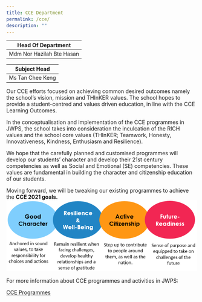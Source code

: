 ```yaml
---
title: CCE Department
permalink: /cce/
description: ""
---
```

| Head Of Department |
| --- |
| Mdm Nor Hazilah Bte Hasan |<br>



| Subject Head |
| --- |
| Ms Tan Chee Keng |<br>

Our CCE efforts focused on achieving common desired outcomes namely the school’s vision, mission and THInKER values. The school hopes to provide a student-centred and values driven education, in line with the CCE Learning Outcomes.

In the conceptualisation and implementation of the CCE programmes in JWPS, the school takes into consideration the inculcation of the RICH values and the school core values (THInKER; Teamwork, Honesty, Innovativeness, Kindness, Enthusiasm and Resilience).

We hope that the carefully planned and customised programmes will develop our students’ character and develop their 21st century competencies as well as Social and Emotional (SE) competencies. These values are fundamental in building the character and citizenship education of our students. 

Moving forward, we will be tweaking our existing programmes to achieve the **CCE 2021 goals.**
![CCE](/images/CCE%20Front.png)




For more information about CCE programmes and activities in JWPS:

[CCE Programmes](/CCEprog)
